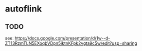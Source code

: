 # autoflink

## TODO

see: https://docs.google.com/presentation/d/1w--d-ZT13RzmTLN5EXoqbVDpn5iktnKFpk2vgta9c5w/edit?usp=sharing
